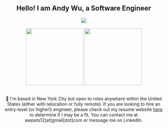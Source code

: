 ## <div align="center"> Hello! I am Andy Wu, a Software Engineer </div>

<div align="center">
  <a href='https://www.linkedin.com/in/andywuu/'>
    <img src="https://img.shields.io/badge/LinkedIn-0077B5?style=for-the-badge&logo=linkedin&logoColor=white" />
  </a>
</div>
 
</br>

<div align="center">
  <img height="180em" src="https://github-readme-stats-delta-flame.vercel.app/api?username=Andy-Wu12&show_icons=true&theme=dark&include_all_commits=true&count_private=true"/>
  <img height="180em" src="https://github-readme-stats-delta-flame.vercel.app/api/top-langs/?username=Andy-Wu12&layout=compact&langs_count=6&theme=dark&hide=vue,scala,html,css,c%23"/>
</div>
  
</br>

<p align="center">
  
</p>

<p align="center">
  📌 I'm based in New York City but open to roles anywhere within the United States (either with relocation or fully remote).
  If you are looking to hire an entry-level (or higher!) engineer, please check out my resume website
  <a href='https://iamandywu.com/'>here<a/>
  to determine if I may be a fit. You can contact me at awpats12[at]gmail[dot]com or message me on LinkedIn.
</p>

<!--
**Andy-Wu12/Andy-Wu12** is a ✨ _special_ ✨ repository because its `README.md` (this file) appears on your GitHub profile.

Here are some ideas to get you started:

- 🔭 I’m currently working on ...
- 🌱 I’m currently learning ...
- 👯 I’m looking to collaborate on ...
- 🤔 I’m looking for help with ...
- 💬 Ask me about ...
- 📫 How to reach me: ...
- 😄 Pronouns: ...
- ⚡ Fun fact: ...
-->
